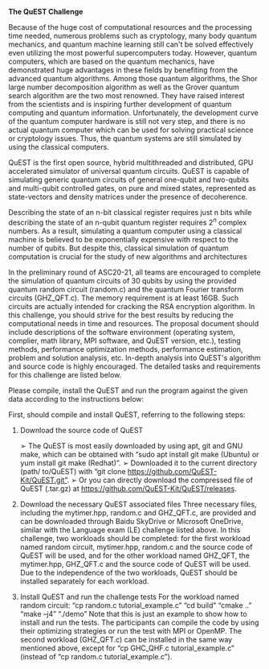 **The QuEST Challenge**   

Because of the huge cost of computational resources and the processing time needed, numerous
problems such as cryptology, many body quantum mechanics, and quantum machine learning still
can't be solved effectively even utilizing the most powerful supercomputers today. However,
quantum computers, which are based on the quantum mechanics, have demonstrated huge
advantages in these fields by benefiting from the advanced quantum algorithms. Among those
quantum algorithms, the Shor large number decomposition algorithm as well as the Grover quantum
search algorithm are the two most renowned. They have raised interest from the scientists and is
inspiring further development of quantum computing and quantum information. Unfortunately, the
development curve of the quantum computer hardware is still not very step, and there is no actual
quantum computer which can be used for solving practical science or cryptology issues. Thus, the
quantum systems are still simulated by using the classical computers.  

QuEST is the first open source, hybrid multithreaded and distributed, GPU accelerated simulator of
universal quantum circuits. QuEST is capable of simulating generic quantum circuits of general
one-qubit and two-qubits and multi-qubit controlled gates, on pure and mixed states, represented as
state-vectors and density matrices under the presence of decoherence.  

Describing the state of an n-bit classical register requires just n bits while describing the state of an
n-qubit quantum register requires $2^n$ complex numbers. As a result, simulating a quantum computer
using a classical machine is believed to be exponentially expensive with respect to the number of
qubits. But despite this, classical simulation of quantum computation is crucial for the study of new
algorithms and architectures  

In the preliminary round of ASC20-21, all teams are encouraged to complete the simulation of
quantum circuits of 30 qubits by using the provided quantum random circuit (random.c) and the
quantum Fourier transform circuits (GHZ_QFT.c). The memory requirement is at least 16GB. Such
circuits are actually intended for cracking the RSA encryption algorithm. In this challenge, you
should strive for the best results by reducing the computational needs in time and resources. The
proposal document should include descriptions of the software environment (operating system,
complier, math library, MPI software, and QuEST version, etc.), testing methods, performance
optimization methods, performance estimation, problem and solution analysis, etc. In-depth analysis
into QuEST's algorithm and source code is highly encouraged. The detailed tasks and requirements
for this challenge are listed below.  

Please compile, install the QuEST and run the program against the given data according to the
instructions below:

First, should compile and install QuEST, referring to the following steps:

1. Download the source code of QuEST

    ➢ The QuEST is most easily downloaded by using apt, git and GNU make, which can be
   obtained with “sudo apt install git make (Ubuntu) or yum install git make (Redhat)”.
    ➢ Downloaded it to the current directory (path/ to/QuEST) with “git clone
   https://github.com/QuEST-Kit/QuEST.git”.
    ➢ Or you can directly download the compressed file of QuEST (.tar.gz) at
   https://github.com/QuEST-Kit/QuEST/releases.  
2. Download the necessary QuEST associated files
   Three necessary files, including the mytimer.hpp, random.c and GHZ_QFT.c, are provided
   and can be downloaded through Baidu SkyDrive or Microsoft OneDrive, similar with the
   Language exam (LE) challenge listed above. In this challenge, two workloads should be
   completed: for the first workload named random circuit, mytimer.hpp, random.c and the
   source code of QuEST will be used, and for the other workload named GHZ_QFT, the
   mytimer.hpp, GHZ_QFT.c and the source code of QuEST will be used. Due to the independence 
   of the two workloads, QuEST should be installed separately for each workload.  
3. Install QuEST and run the challenge tests
   For the workload named random circuit:
   “cp random.c tutorial_example.c”
   “cd build”
   “cmake ..”
   “make –j4”
   “./demo”
   Note that this is just an example to show how to install and run the tests. The participants
   can compile the code by using their optimizing strategies or run the test with MPI or
   OpenMP.
   The second workload (GHZ_QFT.c) can be installed in the same way mentioned above,
   except for “cp GHC_QHF.c tutorial_example.c” (instead of “cp random.c
   tutorial_example.c”).  
